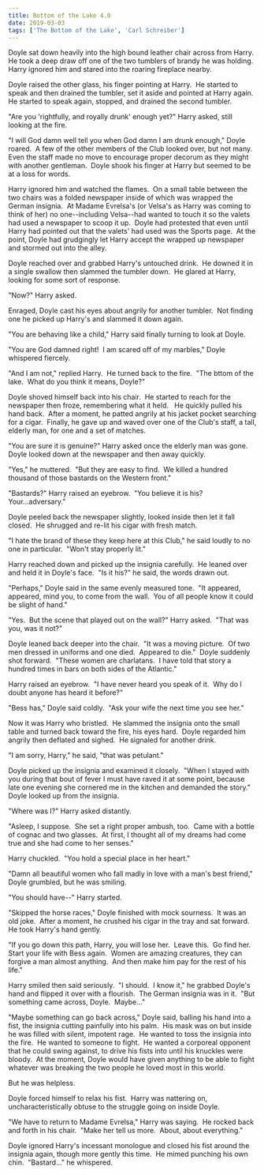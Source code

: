 ```yaml
---
title: Bottom of the Lake 4.0
date: 2019-03-03
tags: ['The Bottom of the Lake', 'Carl Schreiber']
---
```


Doyle sat down heavily into the high bound leather chair across from Harry.  He took a deep draw off one of the two tumblers of brandy he was holding.  Harry ignored him and stared into the roaring fireplace nearby.

Doyle raised the other glass, his finger pointing at Harry.  He started to speak and then drained the tumbler, set it aside and pointed at Harry again.  He started to speak again, stopped, and drained the second tumbler.

"Are you 'rightfully, and royally drunk' enough yet?" Harry asked, still looking at the fire.

"I will God damn well tell you when God damn I am drunk enough," Doyle roared.  A few of the other members of the Club looked over, but not many.  Even the staff made no move to encourage proper decorum as they might with another gentleman.  Doyle shook his finger at Harry but seemed to be at a loss for words.

Harry ignored him and watched the flames.  On a small table between the two chairs was a folded newspaper inside of which was wrapped the German insignia.  At Madame Evrelsa's (or Velsa's as Harry was coming to think of her) no one--including Velsa--had wanted to touch it so the valets had used a newspaper to scoop it up.  Doyle had protested that even until Harry had pointed out that the valets' had used was the Sports page.  At the point, Doyle had grudgingly let Harry accept the wrapped up newspaper and stormed out into the alley.

Doyle reached over and grabbed Harry's untouched drink.  He downed it in a single swallow then slammed the tumbler down.  He glared at Harry, looking for some sort of response.

"Now?" Harry asked.

Enraged, Doyle cast his eyes about angrily for another tumbler.  Not finding one he picked up Harry's and slammed it down again.

"You are behaving like a child," Harry said finally turning to look at Doyle.

"You are God damned right!  I am scared off of my marbles," Doyle whispered fiercely.

"And I am not," replied Harry.  He turned back to the fire.  "The bttom of the lake.  What do you think it means, Doyle?"

Doyle shoved himself back into his chair.  He started to reach for the newspaper then froze, remembering what it held.   He quickly pulled his hand back.  After a moment, he patted angrily at his jacket pocket searching for a cigar.  Finally, he gave up and waved over one of the Club's staff, a tall, elderly man, for one and a set of matches.

"You are sure it is genuine?" Harry asked once the elderly man was gone.  Doyle looked down at the newspaper and then away quickly.

"Yes," he muttered.  "But they are easy to find.  We killed a hundred thousand of those bastards on the Western front."

"Bastards?" Harry raised an eyebrow.  "You believe it is his?  Your...adversary."

Doyle peeled back the newspaper slightly, looked inside then let it fall closed.  He shrugged and re-lit his cigar with fresh match.

"I hate the brand of these they keep here at this Club," he said loudly to no one in particular.  "Won't stay properly lit."

Harry reached down and picked up the insignia carefully.  He leaned over and held it in Doyle's face.  "Is it his?" he said, the words drawn out.

"Perhaps," Doyle said in the same evenly measured tone.  "It appeared, appeared, mind you, to come from the wall.  You of all people know it could be slight of hand."

"Yes.  But the scene that played out on the wall?" Harry asked.  "That was you, was it not?"

Doyle leaned back deeper into the chair.  "It was a moving picture.  Of two men dressed in uniforms and one died.  Appeared to die."  Doyle suddenly shot forward.  "These women are charlatans.  I have told that story a hundred times in bars on both sides of the Atlantic."

Harry raised an eyebrow.  "I have never heard you speak of it.  Why do I doubt anyone has heard it before?"

"Bess has," Doyle said coldly.  "Ask your wife the next time you see her."

Now it was Harry who bristled.  He slammed the insignia onto the small table and turned back toward the fire, his eyes hard.  Doyle regarded him angrily then deflated and sighed.  He signaled for another drink.

"I am sorry, Harry," he said, "that was petulant."

Doyle picked up the insignia and examined it closely.  "When I stayed with you during that bout of fever I must have raved it at some point, because late one evening she cornered me in the kitchen and demanded the story."  Doyle looked up from the insignia.

"Where was I?" Harry asked distantly.

"Asleep, I suppose.  She set a right proper ambush, too.  Came with a bottle of cognac and two glasses.  At first, I thought all of my dreams had come true and she had come to her senses."

Harry chuckled.  "You hold a special place in her heart."

"Damn all beautiful women who fall madly in love with a man's best friend," Doyle grumbled, but he was smiling.

"You should have--" Harry started.

"Skipped the horse races," Doyle finished with mock sourness.  It was an old joke.  After a moment, he crushed his cigar in the tray and sat forward.  He took Harry's hand gently.

"If you go down this path, Harry, you will lose her.  Leave this.  Go find her.  Start your life with Bess again.  Women are amazing creatures, they can forgive a man almost anything.  And then make him pay for the rest of his life."

Harry smiled then said seriously.  "I should.  I know it," he grabbed Doyle's hand and flipped it over with a flourish.  The German insignia was in it.  "But something came across, Doyle.  Maybe..."

"Maybe something can go back across," Doyle said, balling his hand into a fist, the insignia cutting painfully into his palm.  His mask was on but inside he was filled with silent, impotent rage.  He wanted to toss the insignia into the fire.  He wanted to someone to fight.  He wanted a corporeal opponent that he could swing against, to drive his fists into until his knuckles were bloody.  At the moment, Doyle would have given anything to be able to fight whatever was breaking the two people he loved most in this world.

But he was helpless.

Doyle forced himself to relax his fist.  Harry was nattering on, uncharacteristically obtuse to the struggle going on inside Doyle.

"We have to return to Madame Evrelsa," Harry was saying.  He rocked back and forth in his chair.  "Make her tell us more.  About, about everything."

Doyle ignored Harry's incessant monologue and closed his fist around the insignia again, though more gently this time.  He mimed punching his own chin.  "Bastard..." he whispered.
